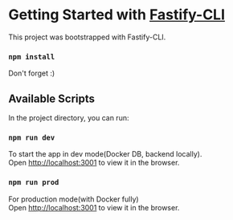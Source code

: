 # Getting Started with [Fastify-CLI](https://www.npmjs.com/package/fastify-cli)

This project was bootstrapped with Fastify-CLI.

### `npm install`

Don't forget :)

## Available Scripts

In the project directory, you can run:

### `npm run dev`

To start the app in dev mode(Docker DB, backend locally).  
Open [http://localhost:3001](http://localhost:3000) to view it in the browser.

### `npm run prod`

For production mode(with Docker fully)  
Open [http://localhost:3001](http://localhost:3000) to view it in the browser.



